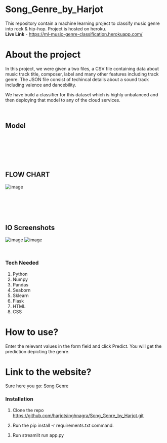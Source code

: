 # Song_Genre_by_Harjot



This repository contain a machine learning project to classify music genre into rock & hip-hop.
Project is hosted on heroku. <br/>
__Live Link__ - https://ml-music-genre-classification.herokuapp.com/

# About the project

In this project, we were given a two files, a CSV file containing data about music track title, composer, label and many other features including track genre. The JSON file consist of techincal details about a sound track including valence and dancebility.

We have build a classifier for this dataset which is highly unbalanced and then deploying that model to any of the cloud services.

<br>
 <h2>Model</h2>



<br><br>


<br>
<br>
<h2> FLOW CHART </h2>

![image](https://user-images.githubusercontent.com/80465715/142773744-0a19a94c-5cf2-45d1-8245-db72c34ea195.png)




<br>


<br><br>
<h2>IO Screenshots</h2>

![image](https://user-images.githubusercontent.com/80465715/142772414-8ba45138-46d7-4040-b93c-6934c167f60e.png)
![image](https://user-images.githubusercontent.com/80465715/142772445-36c14ee5-853c-423c-b24c-5867cc73a5a8.png)






<br>


### Tech Needed
1. Python
2. Numpy
3. Pandas
4. Seaborn
5. Sklearn
6. Flask
7. HTML
8. CSS

# How to use?
Enter the relevant values in the form field and click Predict. You will get the prediction depicting the genre.

# Link to the website?
Sure here you go: [Song Genre](https://ml-music-genre-classification.herokuapp.com/)

### Installation 

1. Clone the repo https://github.com/harjotsinghnagra/Song_Genre_by_Harjot.git
2. Run the pip install -r requirements.txt command.

3. Run streamlit run app.py

